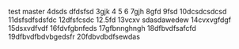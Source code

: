 test master 4dsds
dfdsfsd
3gjk
4
5
6
7gjh
8gfd
9fsd
10dcsdcsdcsd
11dsfsdfsdsfdc
12dfsfcsdc
12.5fd
13vcxv sdasdawedew
14cvxvgfdgf
15dsxvdfvdf
16fdvfgbnfeds
17gfbnnghngh
18dfbvdfsafcfd
19dfbvdfbdvbgedsfr
20fdbvdbdfsewdas